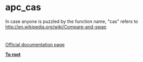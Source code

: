 # apc_cas





In case anyone is puzzled by the function name, &quot;cas&quot; refers to http://en.wikipedia.org/wiki/Compare-and-swap

  

#

[Official documentation page](https://www.php.net/manual/en/function.apc-cas.php)

**[To root](/README.md)**
